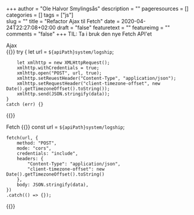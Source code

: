 +++
author = "Ole Halvor Smylingsås"
description = ""
pageresources = []
categories = []
tags = ["js"]     
slug = ""
title = "Refactor Ajax til Fetch"
date = 2020-04-24T22:27:08+02:00
draft = "false"
featuretext = ""
featureimg = ""
comments = "false"
+++
TIL: Ta i bruk den nye Fetch API'et
<!--more-->

Ajax    
{{<highlight js>}}
    try {
        let url = `${apiPath}system/logship`;

        let xmlhttp = new XMLHttpRequest();
        xmlhttp.withCredentials = true;
        xmlhttp.open("POST", url, true);
        xmlhttp.setReuestHeader("Content-Type", "application/json");
        xmlhttp.setRequestHeader("client-timezone-offset", new Date().getTimezoneOffset().toString());
        xmlhttp.send(JSON.stringify(data));
    }
    catch (err) {}
{{</highlight>}}

Fetch
{{<highlight js>}}
    const url = `${apiPath}system/logship`;

    fetch(url, {
        method: "POST",
        mode: "cors",
        credentials: "include",
        headers: {
            "Content-Type": "application/json",
            "client-timezone-offset": new Date().getTimezoneOffset().toString()
        },
        body: JSON.stringify(data),
    })
    .catch(() => {});
{{</highlight>}}